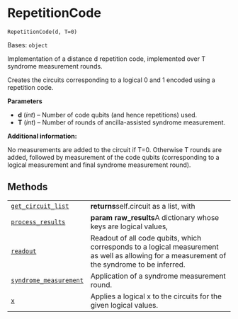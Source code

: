 # RepetitionCode

`RepetitionCode(d, T=0)`

Bases: `object`

Implementation of a distance d repetition code, implemented over T syndrome measurement rounds.

Creates the circuits corresponding to a logical 0 and 1 encoded using a repetition code.

**Parameters**

*   **d** (*int*) – Number of code qubits (and hence repetitions) used.
*   **T** (*int*) – Number of rounds of ancilla-assisted syndrome measurement.

**Additional information:**

No measurements are added to the circuit if T=0. Otherwise T rounds are added, followed by measurement of the code qubits (corresponding to a logical measurement and final syndrome measurement round).

## Methods

|                                                                                                                                                                                                                       |                                                                                                                                              |
| --------------------------------------------------------------------------------------------------------------------------------------------------------------------------------------------------------------------- | -------------------------------------------------------------------------------------------------------------------------------------------- |
| [`get_circuit_list`](qiskit.ignis.verification.RepetitionCode.get_circuit_list#qiskit.ignis.verification.RepetitionCode.get_circuit_list "qiskit.ignis.verification.RepetitionCode.get_circuit_list")                 | **returns**self.circuit as a list, with                                                                                                      |
| [`process_results`](qiskit.ignis.verification.RepetitionCode.process_results#qiskit.ignis.verification.RepetitionCode.process_results "qiskit.ignis.verification.RepetitionCode.process_results")                     | **param raw\_results**A dictionary whose keys are logical values,                                                                            |
| [`readout`](qiskit.ignis.verification.RepetitionCode.readout#qiskit.ignis.verification.RepetitionCode.readout "qiskit.ignis.verification.RepetitionCode.readout")                                                     | Readout of all code qubits, which corresponds to a logical measurement as well as allowing for a measurement of the syndrome to be inferred. |
| [`syndrome_measurement`](qiskit.ignis.verification.RepetitionCode.syndrome_measurement#qiskit.ignis.verification.RepetitionCode.syndrome_measurement "qiskit.ignis.verification.RepetitionCode.syndrome_measurement") | Application of a syndrome measurement round.                                                                                                 |
| [`x`](qiskit.ignis.verification.RepetitionCode.x#qiskit.ignis.verification.RepetitionCode.x "qiskit.ignis.verification.RepetitionCode.x")                                                                             | Applies a logical x to the circuits for the given logical values.                                                                            |
